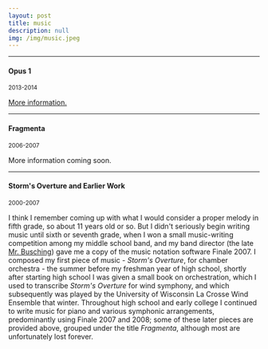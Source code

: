 ```yaml
---
layout: post
title: music
description: null
img: /img/music.jpeg
---
```


***
<sub></sub>
<h4>Opus 1</h4>
<sup>2013-2014</sup>  
<p><a href="http://jared-desjardins.github.io/music/opus1">More information.</a></p>

***
<sub></sub>
<h4>Fragmenta</h4>
<sup>2006-2007</sup>  
<p>More information coming soon.</p>

***
<sub></sub>
<h4>Storm's Overture and Earlier Work</h4>
<sup>2000-2007</sup>  
<p>I think I remember coming up with what I would consider a proper melody in fifth grade, so about 11 years old or so. But I didn't seriously begin writing music until sixth or seventh grade, when I won a small music-writing competition among my middle school band, and my band director (the late <a href="http://lacrossetribune.com/jacksoncochronicle/lifestyles/larry-busching-reflects-on-the-magic-at-melrose-mindoro/article_b7a1e05c-a55f-589b-8fbb-ea2befda2b30.html">Mr. Busching</a>) gave me a copy of the music notation software Finale 2007. I composed my first piece of music - <i>Storm's Overture</i>, for chamber orchestra - the summer before my freshman year of high school, shortly after starting high school I was given a small book on orchestration, which I used to transcribe <i>Storm's Overture</i> for wind symphony, and which subsequently was played by the University of Wisconsin La Crosse Wind Ensemble that winter. Throughout high school and early college I continued to write music for piano and various symphonic arrangements, predominantly using Finale 2007 and 2008; some of these later pieces are provided above, grouped under the title <i>Fragmenta</i>, although most are unfortunately lost forever.</p>
